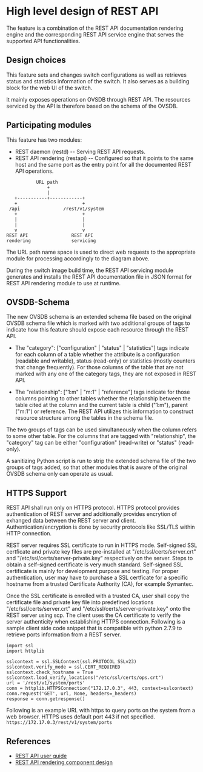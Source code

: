 High level design of REST API
============================

The feature is a combination of the REST API documentation rendering engine and the corresponding REST API service engine that serves the supported API functionalities.

Design choices
--------------
This feature sets and changes switch configurations as well as retrieves status and statistics information of the switch. It also serves as a building block for the web UI of the switch.

It mainly exposes operations on OVSDB through REST API. The resources serviced by the API is therefore based on the schema of the OVSDB.

Participating modules
---------------------
This feature has two modules:
- REST daemon (restd) -- Serving REST API requests.
- REST API rendering (restapi) -- Configured so that it points to the same host and the same port as the entry point for all the documented REST API operations.

```ditaa
           URL path
               +
               |
   +-----------+------------+
   +                        +
 /api                /rest/v1/system
   +                        +
   |                        |
   |                        |
   v                        v
REST API                REST API
rendering               servicing

```

The URL path name space is used to direct web requests to the appropriate module for processing accordingly to the diagram above.

During the switch image build time, the REST API servicing module generates and installs the REST API documentation file in JSON format for REST API rendering module to use at runtime.

OVSDB-Schema
------------
The new OVSDB schema is an extended schema file based on the original OVSDB schema file which is marked with two additional groups of tags to indicate how this feature should expose each resource through the REST API.

- The "category": ["configuration" | "status" | "statistics"] tags
indicate for each column of a table whether the attribute is a configuration (readable and writable), status (read-only) or statistics (mostly counters that change frequently). For those columns of the table that are not marked with any one of the category tags, they are not exposed in REST API.

- The "relationship": ["1:m" | "m:1" | "reference"] tags
indicate for those columns pointing to other tables whether the relationship between the table cited at the column and the current table is child ("1:m"), parent ("m:1") or reference. The REST API utilizes this information to construct resource structure among the tables in the schema file.

The two groups of tags can be used simultaneously when the column refers to some other table. For the columns that are tagged with "relationship", the "category" tag can be either "configuration" (read-write) or "status" (read-only).

A sanitizing Python script is run to strip the extended schema file of the two groups of tags added, so that other modules that is aware of the original OVSDB schema only can operate as usual.

HTTPS Support
-------------
REST API shall run only on HTTPS protocol. HTTPS protocol provides authentication of REST server and additionally provides encrytion of exhanged data between the REST server and client. Authentication/encryption is done by security protocols like SSL/TLS within HTTP connection.

REST server requires SSL certificate to run in HTTPS mode. Self-signed SSL certficate and private key files are pre-installed at "/etc/ssl/certs/server.crt" and "/etc/ssl/certs/server-private.key" respectively on the server. Steps to obtain a self-signed certificate is very much standard. Self-signed SSL certificate is mainly for development purpose and testing. For proper authentication, user may have to purchase a SSL certficate for a specific hostname from a trusted Certificate Authority (CA), for example Symantec.

Once the SSL certificate is enrolled with a trusted CA, user shall copy the certificate file and private key file into predefined locations "/etc/ssl/certs/server.crt" and "/etc/ssl/certs/server-private.key" onto the REST server using scp. The client uses the CA certificate to verify the server authenticity when establishing HTTPS connection.
Following is a sample client side code snippet that is compatible with python 2.7.9 to retrieve ports information from a REST server.
```ditaa
import ssl
import httplib

sslcontext = ssl.SSLContext(ssl.PROTOCOL_SSLv23)
sslcontext.verify_mode = ssl.CERT_REQUIRED
sslcontext.check_hostname = True
sslcontext.load_verify_locations("/etc/ssl/certs/ops.crt")
url = '/rest/v1/system/ports'
conn = httplib.HTTPSConnection("172.17.0.3", 443, context=sslcontext)
conn.request('GET', url, None, headers=_headers)
response = conn.getresponse()

```

Following is an example URL with https to query ports on the system from a web browser. HTTPS uses default port 443 if not specified.
```https://172.17.0.3/rest/v1/system/ports```


References
----------
* [REST API user guide](/documents/user/REST_API_user_guide)
* [REST API rendering component design](/documents/user/REST_API_design)

